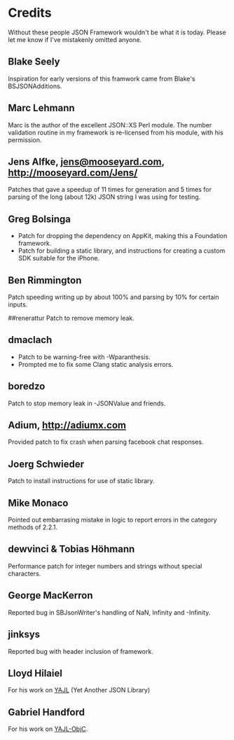 # Credits

Without these people JSON Framework wouldn't be what it is today. Please let me know if I've mistakenly omitted anyone.

## Blake Seely
Inspiration for early versions of this framwork came from Blake's BSJSONAdditions.

## Marc Lehmann
Marc is the author of the excellent JSON::XS Perl module. The number validation routine in my framework is re-licensed from his module, with his permission.

## Jens Alfke, jens@mooseyard.com, http://mooseyard.com/Jens/
Patches that gave a speedup of 11 times for generation and 5 times for parsing of the long (about 12k) JSON string I was using for testing.

## Greg Bolsinga
* Patch for dropping the dependency on AppKit, making this a Foundation framework.
* Patch for building a static library, and instructions for creating a custom SDK suitable for the iPhone.

## Ben Rimmington
Patch speeding writing up by about 100% and parsing by 10% for certain inputs.

##renerattur
Patch to remove memory leak.

## dmaclach
* Patch to be warning-free with -Wparanthesis.
* Prompted me to fix some Clang static analysis errors.

## boredzo
Patch to stop memory leak in -JSONValue and friends.

## Adium, http://adiumx.com
Provided patch to fix crash when parsing facebook chat responses.

## Joerg Schwieder
Patch to install instructions for use of static library.

## Mike Monaco
Pointed out embarrasing mistake in logic to report errors in the category methods of 2.2.1.

## dewvinci & Tobias Höhmann
Performance patch for integer numbers and strings without special characters.

## George MacKerron
Reported bug in SBJsonWriter's handling of NaN, Infinity and -Infinity.

## jinksys
Reported bug with header inclusion of framework.

## Lloyd Hilaiel
For his work on [YAJL][yajl] (Yet Another JSON Library)

[yajl]: http://github.com/lloyd/yajl

## Gabriel Handford

For his work on [YAJL-ObjC][yajl-objc].

[yajl-objc]: http://github.com/gabriel/yajl-objc